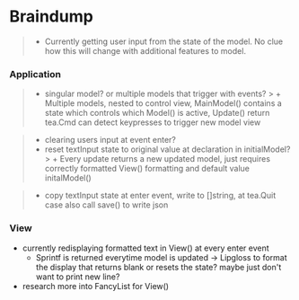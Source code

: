 # Braindump
> - Currently getting user input from the state of the model. No clue how this will change with additional features to model. 

### Application 
> - singular model? or multiple models that trigger with events?
    > + Multiple models, nested to control view, MainModel() contains a state which controls which Model() is active, Update() return tea.Cmd can detect keypresses to trigger new model view

> - clearing users input at event enter? 
> - reset textInput state to original value at declaration in initialModel?
    > + Every update returns a new updated model, just requires correctly formatted View() formatting and default value initalModel()

> - copy textInput state at enter event, write to []string, at tea.Quit case also call save() to write json

### View
- currently redisplaying formatted text in View() at every enter event
    - Sprintf is returned everytime model is updated -> Lipgloss to format the display that returns blank or resets the state? maybe just don't want to print new line?
- research more into FancyList for View()

